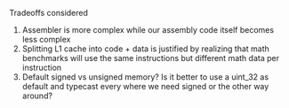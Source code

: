 
Tradeoffs considered


1. Assembler is more complex while our assembly code itself becomes less complex
2. Splitting L1 cache into code + data is justified by realizing that math benchmarks will use the same instructions but different math data per instruction
3. Default signed vs unsigned memory? Is it better to use a uint_32 as default and typecast every where we need signed or the other way around?
